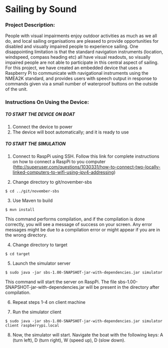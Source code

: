 # Sailing  by Sound

### Project Description: 

People with visual impairments enjoy outdoor activities as much as we all do, and local 
sailing organisations are pleased to provide opportunities for disabled and visually 
impaired people to experience sailing. One disappointing limitation is that the standard 
navigation instruments (location, windspeed, compass heading etc) all have visual readouts, 
so visually impaired people are not able to participate in this central aspect of sailing. 
For this project, we have created an embedded device that uses a Raspberry Pi to communicate 
with navigational instruments using the NMEA2K standard, and provides users with speech output 
in response to commands given via a small number of waterproof buttons on the outside of the
unit.


### Instructions On Using the Device:

##### TO START THE DEVICE ON BOAT

1. Connect the device to power
2. The device will boot automatically; and it is ready to use

##### TO START THE SIMULATION

1. Connect to RaspPi using SSH. Follow this link for complete instructions on how to connect a 
RaspPi to you computer (http://superuser.com/questions/1030331/how-to-connect-two-locally-linked-computers-to-wifi-using-ipv4-addressing)

2. Change directory to git/november-sbs
```shell
$ cd ../git/november-sbs
```
		
3. Use Maven to build
```shell
$ mvn install
```
This command performs compilation, and if the compilation is done correctly, you will see a message of success on your screen. Any error messages might be due to a compilation error or might appear if you are in the wrong directory.

4. Change directory to target
```shell
$ cd target
```

5. Launch the simulator server
```shell
$ sudo java -jar sbs-1.00-SNAPSHOT-jar-with-dependencies.jar simulator
```
This command will start the server on RaspPi. The file sbs-1.00-SNAPSHOT-jar-with-dependencies.jar will be
present in the directory after compilation.

6. Repeat steps 1-4 on client machine

7. Run the simulator client
```
$ sudo java -jar sbs-1.00-SNAPSHOT-jar-with-dependencies.jar simulator client raspberrypi.local
```

8. Now, the simulator will start. Navigate the boat with the following keys: A (turn left), D (turn right), W (speed up), D (slow down).
